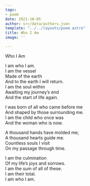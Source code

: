 ```yaml
---
tags:
- poem
date: 2021-10-05
author: src/data/authors.json
template: "../../layouts/poem.astro"
title: Who I Am
image: ''

---
```

Who I Am

I am who I am.  
I am the vessel  
Made of the earth  
And to the earth I will return.  
I am the soul within  
Awaiting my journey’s end  
And the start of life again.

I was born of all who came before me  
And shaped by those surrounding me.  
I am the child who once was  
And the woman who is now.

A thousand hands have molded me;  
A thousand hearts guide me.  
Countless souls I visit  
On my passage through time.

I am the culmination  
Of my life’s joys and sorrows.  
I am the sum of all of these.  
I am their total.  
I am who I am.